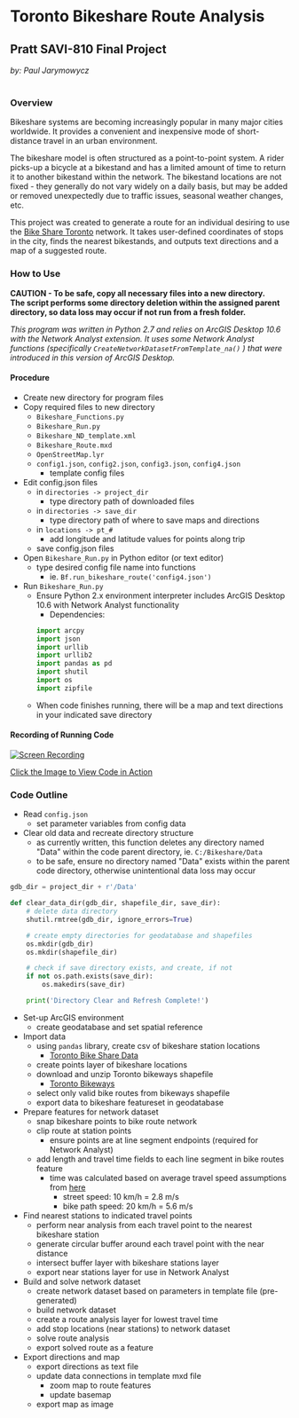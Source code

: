 # Toronto Bikeshare Route Analysis

## Pratt SAVI-810 Final Project
*by: Paul Jarymowycz*
<br/><br/>

### Overview
Bikeshare systems are becoming increasingly popular in many major cities worldwide. It provides a convenient and inexpensive mode of short-distance travel in an urban environment.

The bikeshare model is often structured as a point-to-point system. A rider picks-up a bicycle at a bikestand and has a limited amount of time to return it to another bikestand within the network. The bikestand locations are not fixed - they generally do not vary widely on a daily basis, but may be added or removed unexpectedly due to traffic issues, seasonal weather changes, etc.

This project was created to generate a route for an individual desiring to use the [Bike Share Toronto](https://bikesharetoronto.com/) network. It takes user-defined coordinates of stops in the city, finds the nearest bikestands, and outputs text directions and a map of a suggested route.

### How to Use
**CAUTION - To be safe, copy all necessary files into a new directory.<br/> The script performs some directory deletion within the assigned parent directory, so data loss may occur if not run from a fresh folder.**

*This program was written in Python 2.7 and relies on ArcGIS Desktop 10.6 with the Network Analyst extension. It uses some Network Analyst functions (specifically	`CreateNetworkDatasetFromTemplate_na()`	) that were introduced in this version of ArcGIS Desktop.*

#### Procedure

- Create new directory for program files
- Copy required files to new directory
	- `Bikeshare_Functions.py`
	- `Bikeshare_Run.py`
	- `Bikeshare_ND_template.xml`
	- `Bikeshare_Route.mxd`
	- `OpenStreetMap.lyr`
	- `config1.json`, `config2.json`, `config3.json`, `config4.json`
		- template config files
- Edit config.json files
	- in `directories -> project_dir`
		- type directory path of downloaded files
	- in `directories -> save_dir`
		- type directory path of where to save maps and directions
	- in `locations -> pt_#`
		- add longitude and latitude values for points along trip
	- save config.json files
- Open `Bikeshare_Run.py` in Python editor (or text editor)
	- type desired config file name into functions
		- ie. `Bf.run_bikeshare_route('config4.json')`
- Run `Bikeshare_Run.py`
	- Ensure Python 2.x environment interpreter includes ArcGIS Desktop 10.6 with Network Analyst functionality
		- Dependencies:<br/>
		```Python
		import arcpy
		import json
		import urllib
		import urllib2
		import pandas as pd
		import shutil
		import os
		import zipfile
		```
	- When code finishes running, there will be a map and text directions in your indicated save directory

#### Recording of Running Code
[![Screen Recording](https://github.com/pratt-savi-810/pratt-savi-810-2018-10/blob/dc81b0b0fbee4484e4e120e67526dd7506a8c99b/projects/pjarymow_project/misc_readme_images/Map_1.jpg)](http://recordit.co/QE1NIFBchr "Screen Recording")

[Click the Image to View Code in Action](http://recordit.co/QE1NIFBchr)

### Code Outline

- Read `config.json`
	- set parameter variables from config data
- Clear old data and recreate directory structure
	- as currently written, this function deletes any directory named "Data" within the code parent directory, ie. `C:/Bikeshare/Data`<br/>
	- to be safe, ensure no directory named "Data" exists within the parent code directory, otherwise unintentional data loss may occur

```Python
gdb_dir = project_dir + r'/Data'

def clear_data_dir(gdb_dir, shapefile_dir, save_dir):
    # delete data directory
    shutil.rmtree(gdb_dir, ignore_errors=True)

    # create empty directories for geodatabase and shapefiles
    os.mkdir(gdb_dir)
    os.mkdir(shapefile_dir)

    # check if save directory exists, and create, if not
    if not os.path.exists(save_dir):
        os.makedirs(save_dir)

    print('Directory Clear and Refresh Complete!')

```

- Set-up ArcGIS environment
	- create geodatabase and set spatial reference
- Import data
	- using `pandas` library, create csv of bikeshare station locations
		- [Toronto Bike Share Data](https://www.toronto.ca/city-government/data-research-maps/open-data/open-data-catalogue/#84045f23-7465-0892-8889-7b6f91049b29)
	- create points layer of bikeshare locations
	- download and unzip Toronto bikeways shapefile
		- [Toronto Bikeways](https://www.toronto.ca/city-government/data-research-maps/open-data/open-data-catalogue/#62a5e0cf-690e-1a8a-e8c3-81696c6f7cc9)
	- select only valid bike routes from bikeways shapefile
	- export data to bikeshare featureset in geodatabase
- Prepare features for network dataset
	- snap bikeshare points to bike route network
	- clip route at station points
		- ensure points are at line segment endpoints (required for Network Analyst)
	- add length and travel time fields to each line segment in bike routes feature
		- time was calculated based on average travel speed assumptions from [here](https://en.wikipedia.org/wiki/Bicycle_performance)
			- street speed: 10 km/h = 2.8 m/s
			- bike path speed: 20 km/h = 5.6 m/s
- Find nearest stations to indicated travel points
	- perform near analysis from each travel point to the nearest bikeshare station
	- generate circular buffer around each travel point with the near distance
	- intersect buffer layer with bikeshare stations layer
	- export near stations layer for use in Network Analyst
- Build and solve network dataset
	- create network dataset based on parameters in template file (pre-generated)
	- build network dataset
	- create a route analysis layer for lowest travel time
	- add stop locations (near stations) to network dataset
	- solve route analysis
	- export solved route as a feature
- Export directions and map
	- export directions as text file
	- update data connections in template mxd file
		- zoom map to route features
		- update basemap
	- export map as image
